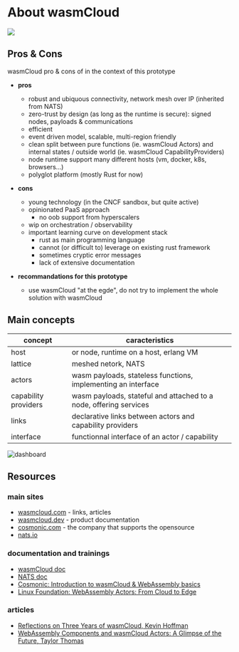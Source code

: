 # About wasmCloud

![](https://cosmonic.com/images/blogs/2022/wasmcloud-from-edge-to-cloud.png)

## Pros & Cons

wasmCloud pro & cons of in the context of this prototype

- __pros__
    - robust and ubiquous connectivity, network mesh over IP (inherited from NATS)
    - zero-trust by design (as long as the runtime is secure): signed nodes, payloads & communications
    - efficient
    - event driven model, scalable, multi-region friendly
    - clean split between pure functions (ie. wasmCloud Actors) and internal states / outside world (ie. wasmCloud CapabilityProviders)
    - node runtime support many different hosts (vm, docker, k8s, browsers...)
    - polyglot platform (mostly Rust for now)

- __cons__
    - young technology (in the CNCF sandbox, but quite active)
    - opinionated PaaS approach
        - no oob support from hyperscalers
    - wip on orchestration / observability
    - important learning curve on development stack
        - rust as main programming language
        - cannot (or difficult to) leverage on existing rust framework
        - sometimes cryptic error messages
        - lack of extensive documentation

- __recommandations for this prototype__
    - use wasmCloud "at the egde", do not try to implement the whole solution with wasmCloud

## Main concepts

concept               | caracteristics
---                   | ---
host                  | or node, runtime on a host, erlang VM
lattice               | meshed netork, NATS
actors                | wasm payloads, stateless functions, implementing an interface
capability providers  | wasm payloads, stateful and attached to a node, offering services
links                 | declarative links between actors and capability providers
interface             | functionnal interface of an actor / capability

![dashboard](https://wasmcloud.com/images/blogs/ngs-global/dashboard.png)

## Resources

### main sites

- [wasmcloud.com](https://wasmcloud.com/) - links, articles
- [wasmcloud.dev](https://wasmcloud.dev/) - product documentation
- [cosmonic.com](https://cosmonic.com/) - the company that supports the opensource
- [nats.io](https://nats.io)

### documentation and trainings

- [wasmCloud doc](https://wasmcloud.dev/overview/)
- [NATS doc](https://docs.nats.io/)
- [Cosmonic: Introduction to wasmCloud & WebAssembly basics](https://labs.cosmonic.com/)
- [Linux Foundation: WebAssembly Actors: From Cloud to Edge](https://training.linuxfoundation.org/training/webassembly-actors-from-cloud-to-edge-lfd134x/)


### articles

- [Reflections on Three Years of wasmCloud, Kevin Hoffman](https://wasmcloud.com/blog/wasmcloud_third_anniversary/)
- [WebAssembly Components and wasmCloud Actors: A Glimpse of the Future, Taylor Thomas](https://wasmcloud.com/blog/webassembly_components_and_wasmcloud_actors_a_glimpse_of_the_future/)
